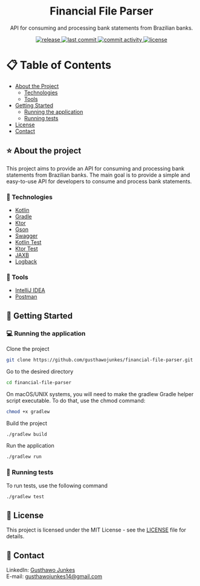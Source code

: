 <div align="center">

<!--<img src="assets/logo.png" alt="logo" width="200" height="auto" />-->

<h1>Financial File Parser</h1>
<p>
    API for consuming and processing bank statements from Brazilian banks.
</p>

<p>
  <a href="https://img.shields.io/github/last-commit/gusthawojunkes/financial-file-parser">
    <img src="https://img.shields.io/github/v/release/gusthawojunkes/financial-file-parser" alt="release" />
  </a>
  <a href="https://img.shields.io/github/last-commit/gusthawojunkes/financial-file-parser">
    <img src="https://img.shields.io/github/last-commit/gusthawojunkes/financial-file-parser" alt="last commit" />
  </a>
  <a href="https://github.com/gusthawojunkes/financial-file-parser/issues/">
    <img src="https://img.shields.io/github/commit-activity/m/gusthawojunkes/financial-file-parser" alt="commit activity" />
  </a>
  <a href="https://github.com/gusthawojunkes/financial-file-parser/blob/master/LICENSE">
    <img src="https://img.shields.io/github/license/gusthawojunkes/financial-file-parser.svg" alt="license" />
  </a>
</p>

</div>

# :clipboard: Table of Contents

- [About the Project](#star-about-the-project)
    * [Technologies](#microscope-technologies)
    * [Tools](#wrench-tools)
- [Getting Started](#beginner-getting-started)
  * [Running the application](#computer-running-the-application)
  * [Running tests](#test_tube-running-tests)
- [License](#page_with_curl-license)
- [Contact](#handshake-contact)

## :star: About the project
This project aims to provide an API for consuming and processing bank statements from Brazilian banks. The main goal is to provide a simple and easy-to-use API for developers to consume and process bank statements.

### :microscope: Technologies
- [Kotlin](https://kotlinlang.org/)
- [Gradle](https://gradle.org/)
- [Ktor](https://ktor.io/)
- [Gson](https://github.com/google/gson)
- [Swagger](https://swagger.io/)
- [Kotlin Test](https://kotlinlang.org/api/latest/kotlin.test/)
- [Ktor Test](https://ktor.io/docs/server-testing.html)
- [JAXB](https://javaee.github.io/jaxb-v2/)
- [Logback](https://logback.qos.ch/)
### :wrench: Tools
- [IntelliJ IDEA](https://www.jetbrains.com/idea/)
- [Postman](https://www.postman.com/)



## :beginner: Getting Started

### :computer: Running the application
Clone the project
```bash
git clone https://github.com/gusthawojunkes/financial-file-parser.git
```
Go to the desired directory
```bash
cd financial-file-parser
```
On macOS/UNIX systems, you will need to make the gradlew Gradle helper script executable. To do that, use the chmod command:
```bash
chmod +x gradlew
```
Build the project
```bash
./gradlew build
```
Run the application
```bash
./gradlew run
```

### :test_tube: Running tests
To run tests, use the following command
```bash
./gradlew test
```

<!--
## Contributing
Incoming...
-->

## :page_with_curl: License

This project is licensed under the MIT License - see the [LICENSE](LICENSE) file for details.

## :handshake: Contact
LinkedIn: [Gusthawo Junkes](https://www.linkedin.com/in/gusthawojunkes/)
<br />
E-mail: [gusthawojunkes14@gmail.com](gusthawojunkes14@gmail.com)
